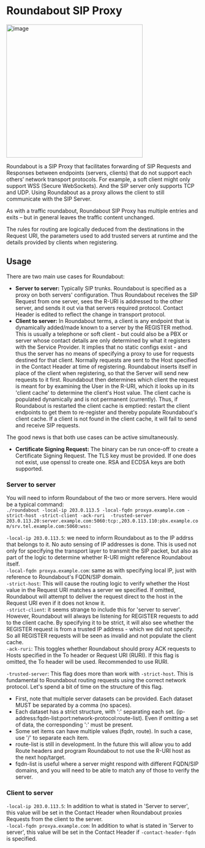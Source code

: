 # Roundabout SIP Proxy
<img width="356" height="347" alt="image" src="https://github.com/user-attachments/assets/5519bb5a-4816-41d3-81a5-02e2e0ea7894" />


Roundabout is a SIP Proxy that facilitates forwarding of SIP Requests and Responses between endpoints (servers, clients) that do not  support each others’ network transport protocols. For example, a soft client might only support WSS (Secure WebSockets). And the SIP server only supports TCP and UDP. Using Roundabout as a proxy allows the client to still communicate with the SIP Server.

As with a traffic roundabout, Roundabout SIP Proxy has multiple entries and exits – but in general leaves the traffic content unchanged.

The rules for routing are logically deduced from the destinations in the Request URI, the parameters used to add trusted servers at runtime and the details provided by clients when registering.

## Usage
There are two main use cases for Roundabout:  
- **Server to server:** Typically SIP trunks. Roundabout is specified as a proxy on both servers' configuration. Thus Roundabout receives the SIP Request from one server, sees the R-URI is addressed to the other server, and sends it out via that servers required protocol. Contact Header is edited to reflect the change in transport protocol.
- **Client to server:** In Roundabout terms, a client is any endpoint that is dynamically added/made known to a server by the REGISTER method. This is usually a telephone or soft client - but could also be a PBX or server whose contact details are only determined by what it registers with the Service Provider. It implies that no static configs exist - and thus the server has no means of specifying a proxy to use for requests destined for that client. Normally requests are sent to the Host specified in the Contact Header at time of registering. Roundabout inserts itself in place of the client when registering, so that the Server will send new requests to it first. Roundabout then determines which client the request is meant for by examining the User in the R-URI, which it looks up in its 'client cache' to determine the client's Host value. The client cache is populated dynamically and is not permanent (currently). Thus, if Roundabout is restarted the client cache is emptied: restart the client endpoints to get them to re-register and thereby populate Roundabout's client cache. If a client is not found in the client cache, it will fail to send and receive SIP requests.

The good news is that both use cases can be active simultaneously.

- **Certificate Signing Request:** The binary can be run once-off to create a Certificate Signing Request. The TLS key must be provided. If one does not exist, use openssl to create one. RSA and ECDSA keys are both supported.

### Server to server
You will need to inform Roundabout of the two or more servers. Here would be a typical command:  
`./roundabout -local-ip 203.0.113.5 -local-fqdn proxya.example.com -strict-host -strict-client -ack-ruri  -trusted-server 203.0.113.20:server.example.com:5060:tcp:,203.0.113.110:pbx.example.com/srv.tel.example.com:5060:wss:`  

`-local-ip 203.0.113.5`: we need to inform Roundabout as to the IP addrss that belongs to it. No auto sensing of IP addresses is done. This is used not only for specifying the transport layer to transmit the SIP packet, but also as part of the logic to determine whether R-URI might reference Roundabout itself.  
`-local-fqdn proxya.example.com`: same as with specifying local IP, just with reference to Roundabout's FQDN/SIP domain.  
`-strict-host`: This will cause the routing logic to verify whether the Host value in the Request URI matches a server we specified. If omitted, Roundabout will attempt to deliver the request direct to the host in the Request URI even if it does not know it.  
`-strict-client`: it seems strange to include this for 'server to server'. However, Roundabout will always be listening for REGISTER requests to add to the client cache. By specifying it to be strict, it will also see whether the REGISTER request is from a trusted IP address - which we did not specify. So all REGISTER requests will be seen as invalid and not populate the client cache.  
`-ack-ruri`: This toggles whether Roundabout should proxy ACK requests to Hosts specified in the To header or Request URI (RURI). If this flag is omitted, the To header will be used. Recommended to use RURI.  

`-trusted-server`: This flag does more than work with `-strict-host`. This is fundamental to Roundabout routing requests using the correct network protocol. Let's spend a bit of time on the structure of this flag.  
- First, note that multiple server datasets can be provided. Each dataset MUST be separated by a comma (no spaces).
- Each dataset has a strict structure, with ':' separating each set. (ip-address:fqdn-list:port:network-protocol:route-list). Even if omitting a set of data, the corresponding ':' must be present.
- Some set items can have multiple values (fqdn, route). In such a case, use '/' to separate each item.
- route-list is still in development. In the future this will allow you to add Route headers and program Roundabout to not use the R-URI host as the next hop/target.
- fqdn-list is useful where a server might respond with different FQDN/SIP domains, and you will need to be able to match any of those to verify the server.


### Client to server
`-local-ip 203.0.113.5`: In addition to what is stated in 'Server to server', this value will be set in the Contact Header when Roundabout proxies Requests from the client to the server.  
`-local-fqdn proxya.example.com`: In addition to what is stated in 'Server to server', this value will be set in the Contact Header if `-contact-header-fqdn` is specified.  

